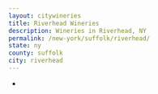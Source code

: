 ```yaml
---
layout: citywineries
title: Riverhead Wineries
description: Wineries in Riverhead, NY
permalink: /new-york/suffolk/riverhead/
state: ny
county: suffolk
city: riverhead
---
```

-
